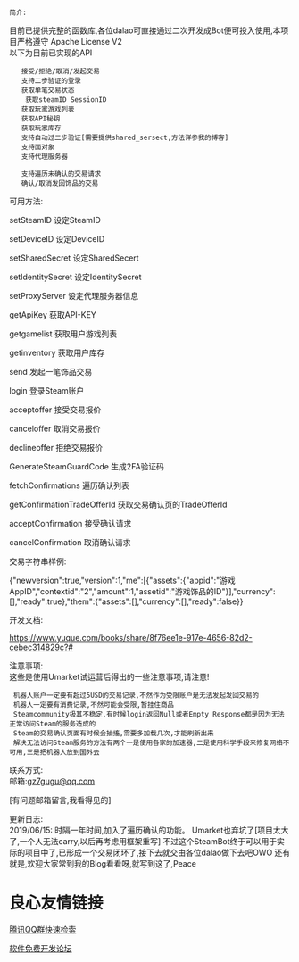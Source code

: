     简介:   
 目前已提供完整的函数库,各位dalao可直接通过二次开发成Bot便可投入使用,本项目严格遵守  Apache License V2   
 以下为目前已实现的API
 
 
 	   接受/拒绝/取消/发起交易   
 	   支持二步验证的登录   
 	   获取单笔交易状态   
	    获取steamID SessionID   
 	   获取玩家游戏列表   
 	   获取API秘钥   
 	   获取玩家库存   
 	   支持自动过二步验证[需要提供shared_sersect,方法详参我的博客]   
 	   支持面对象 
       支持代理服务器   
  
 	   支持遍历未确认的交易请求   
 	   确认/取消发回饰品的交易   
 

 
 

  可用方法:  
 
 
 
 setSteamID 
 设定SteamID 
 
 
 setDeviceID 
 设定DeviceID 
 
 
 setSharedSecret 
 设定SharedSecert 
 
 
 setIdentitySecret 
 设定IdentitySecret 
 
 
 setProxyServer 
 设定代理服务器信息 
 
 
 getApiKey 
 获取API-KEY 
 
 
 getgamelist 
 获取用户游戏列表 
 
 
 getinventory 
 获取用户库存 
 
 
 send 
 发起一笔饰品交易 
 
 
 login 
 登录Steam账户 
 
 
 acceptoffer 
 接受交易报价 
 
 
 canceloffer 
 取消交易报价 
 
 
 declineoffer 
 拒绝交易报价 
 
 
 GenerateSteamGuardCode 
 生成2FA验证码 
 
 
 fetchConfirmations 
 遍历确认列表 
 
 
 getConfirmationTradeOfferId 
 获取交易确认页的TradeOfferId 
 
 
 acceptConfirmation 
 接受确认请求 
 
 
 cancelConfirmation 
 取消确认请求 
 
 
 
   
   
   交易字符串样例:   
 
 
{"newversion":true,"version":1,"me":[{"assets":{"appid":"游戏AppID","contextid":"2","amount":1,"assetid":"游戏饰品的ID"}],"currency":[],"ready":true},"them":{"assets":[],"currency":[],"ready":false}}
 
 
   开发文档:   
 
 https://www.yuque.com/books/share/8f76ee1e-917e-4656-82d2-cebec314829c?# 
 
   注意事项:   
这些是使用Umarket试运营后得出的一些注意事项,请注意!
 
 	 机器人账户一定要有超过5USD的交易记录,不然作为受限账户是无法发起发回交易的 
 	 机器人一定要有消费记录,不然可能会受限,暂挂住商品 
 	 Steamcommunity极其不稳定,有时候login返回Null或者Empty Response都是因为无法正常访问Steam的服务造成的 
 	 Steam的交易确认页面有时候会抽搐,需要多加载几次,才能刷新出来 
 	 解决无法访问Steam服务的方法有两个一是使用各家的加速器,二是使用科学手段来修复网络不可用,三是把机器人放到国外去 
 
   
   
   联系方式:    
  邮箱:gz7gugu@qq.com 

   [有问题邮箱留言,我看得见的]   
 
 

   更新日志:   
 2019/06/15: 
 时隔一年时间,加入了遍历确认的功能。 
 Umarket也弃坑了[项目太大了,一个人无法carry,以后再考虑用框架重写] 
 不过这个SteamBot终于可以用于实际的项目中了,已形成一个交易闭环了,接下去就交由各位dalao做下去吧OWO 
 还有就是,欢迎大家常到我的Blog看看呀,就写到这了,Peace 

 # 良心友情链接

[腾讯QQ群快速检索](http://u.720life.cn/s/8cf73f7c)

[软件免费开发论坛](http://u.720life.cn/s/bbb01dc0)